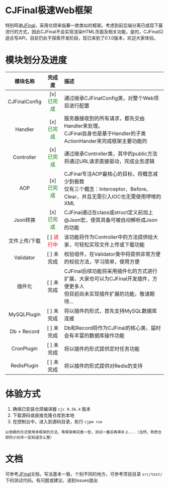 # CJFinal极速Web框架
特别鸣谢[JFinal](https://www.jfinal.com)，采用仓颉来临摹一款类似的框架。考虑到前后端分离已成现下最流行的方式，因此CJFinal不会实现渲染HTML页面及相关功能，是的，CJFinal只适合写API，目前仍处于探索开发阶段，现已来到了0.1.0版本，欢迎大家体验。

# 模块划分及进度

| 模块名称| 完成度 | 描述 |
|:-:|:-:|:-|
| CJFinalConfig |  [x] <font color=green>已完成</font>  | 通过继承CJFinalConfig类，对整个Web项目进行配置 |
| Handler | [x] <font color=green>已完成</font> | 服务器接收到的所有请求，都先交由Handler来处理。<br/>CJFinal自身也是基于Handler的子类ActionHander来完成框架主要功能的 |
| Controller | [x] <font color=green>已完成</font> | 通过继承Controller类，其中的public方法将通过URL请求直接驱动，完成业务逻辑 |
| AOP | [x] <font color=green>已完成</font> | CJFinal专注AOP最核心的目标，将概念减少到极致<br/>仅有三个概念：Interceptor、Before、Clear，并且无需引入IOC也无需使用啰嗦的XML |
| Json转换 | [x] <font color=green>已完成</font> | CJFinal通过在class或struct定义前加上@Json宏，使其具备可被自动解析成Json的功能 |
| 文件上传/下载 | [ ] <font color=red>进行中</font> | 该功能将作为Controller中的方法提供给大家，可轻松实现文件上传或下载功能 |
| Validator | [ ] 未完成 | 校验组件，在Validator类中将提供非常方便的校验方法，学习简单，使用方便 |
| 插件化 | [ ] 未完成 | CJFinal后续功能将采用插件化的方式进行扩展，大家也可以为CJFinal开发插件，方便更多人<br/>但目前尚未实现插件扩展的功能，敬请期待... |
| MySQLPlugin | [ ] 未完成 | 将以插件的形式，首先支持MySQL数据库连接 |
| Db + Record | [ ] 未完成 | Db和Record将作为CJFinal的核心类，届时会有丰富的数据库操作功能 |
| CronPlugin | [ ] 未完成 | 将以插件的形式提供定时任务功能 |
| RedisPlugin| [ ] 未完成 | 将以插件的形式提供对Redis的支持 |

# 体验方式
1. 确保已安装仓颉编译器 `cjc 0.56.4` 版本
2. 下载源码或直接克隆仓库到本地
3. 在控制台中，进入到源码目录，执行 `cjpm run`

`以依赖的方式使用本框架的方法，等框架再完善一些，测试一番后再来补上...（当然，熟悉仓颉的小伙伴一定知道怎么整）`

# 文档
可参考[JFinal](https://www.jfinal.com)文档，写法基本一致，个别不同的地方，可参考项目目录 `src/test/` 下的测试代码，有问题或建议，请到Issues提出
